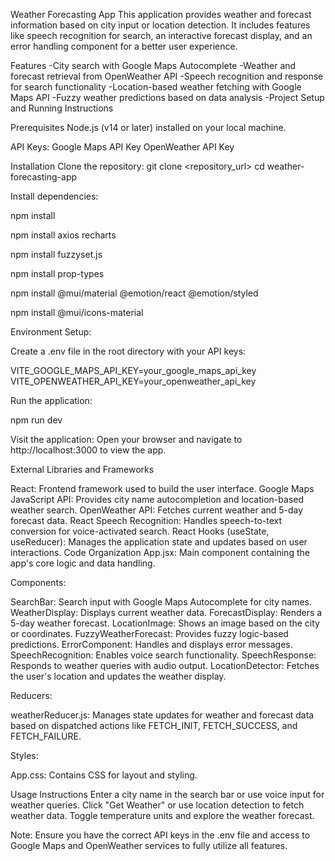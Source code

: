 Weather Forecasting App
This application provides weather and forecast information based on city input or location detection. It includes features like speech recognition for search, an interactive forecast display, and an error handling component for a better user experience.

Features
-City search with Google Maps Autocomplete
-Weather and forecast retrieval from OpenWeather API
-Speech recognition and response for search functionality
-Location-based weather fetching with Google Maps API
-Fuzzy weather predictions based on data analysis
-Project Setup and Running Instructions

Prerequisites
Node.js (v14 or later) installed on your local machine.

API Keys:
Google Maps API Key
OpenWeather API Key

Installation
Clone the repository:
git clone <repository_url>
cd weather-forecasting-app

Install dependencies:

npm install

npm install axios recharts

npm install fuzzyset.js

npm install prop-types

npm install @mui/material @emotion/react @emotion/styled

npm install @mui/icons-material

Environment Setup:

Create a .env file in the root directory with your API keys:

VITE_GOOGLE_MAPS_API_KEY=your_google_maps_api_key
VITE_OPENWEATHER_API_KEY=your_openweather_api_key

Run the application:

npm run dev

Visit the application: Open your browser and navigate to http://localhost:3000 to view the app.

External Libraries and Frameworks

React: Frontend framework used to build the user interface.
Google Maps JavaScript API: Provides city name autocompletion and location-based weather search.
OpenWeather API: Fetches current weather and 5-day forecast data.
React Speech Recognition: Handles speech-to-text conversion for voice-activated search.
React Hooks (useState, useReducer): Manages the application state and updates based on user interactions.
Code Organization
App.jsx: Main component containing the app's core logic and data handling.

Components:

SearchBar: Search input with Google Maps Autocomplete for city names.
WeatherDisplay: Displays current weather data.
ForecastDisplay: Renders a 5-day weather forecast.
LocationImage: Shows an image based on the city or coordinates.
FuzzyWeatherForecast: Provides fuzzy logic-based predictions.
ErrorComponent: Handles and displays error messages.
SpeechRecognition: Enables voice search functionality.
SpeechResponse: Responds to weather queries with audio output.
LocationDetector: Fetches the user's location and updates the weather display.

Reducers:

weatherReducer.js: Manages state updates for weather and forecast data based on dispatched actions like FETCH_INIT, FETCH_SUCCESS, and FETCH_FAILURE.

Styles:

App.css: Contains CSS for layout and styling.

Usage Instructions
Enter a city name in the search bar or use voice input for weather queries.
Click "Get Weather" or use location detection to fetch weather data.
Toggle temperature units and explore the weather forecast.

Note: Ensure you have the correct API keys in the .env file and access to Google Maps and OpenWeather services to fully utilize all features.
